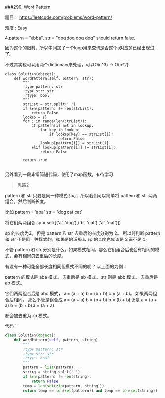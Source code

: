###290. Word Pattern

题目： 
<https://leetcode.com/problems/word-pattern/>


难度 : Easy

4.pattern = "abba", str = "dog dog dog dog" should return false.

因为这个的限制，所以中间加了一个loop用来查询是否这个a对应的已经出现过了。

不过其实也可以用两个dictionary来处理，可以O(n^3) -> O(n^2)


```
class Solution(object):
    def wordPattern(self, pattern, str):
        """
        :type pattern: str
        :type str: str
        :rtype: bool
        """
        strList = str.split(' ')
        if len(pattern) != len(strList):
            return False
        lookup = {}
        for i in range(len(strList)):
            if pattern[i] not in lookup:
                for key in lookup:
                    if lookup[key] == strList[i]:
                        return False
                lookup[pattern[i]] = strList[i]
            elif lookup[pattern[i]] != strList[i]:
                return False
                
        return True
       
```


另外看到一段非常简短代码，使用了map函数，有待学习


>思路2

pattern 和 str 只要是同一种模式即可，所以我们可以简单将 pattern 和 str 两两组合，然后判断长度。

比如 pattern = 'aba' str = 'dog cat cat'

将它们两两组合
sp = set([('a', 'dog'),('b', 'cat') ('a', 'cat')])

sp 的长度为3。
但是 pattern 和 str 去重后的长度分别为 2。 所以则判断 pattern 和 str 不是同一种模式的，如果是的话那么 sp 的长度也应该是 2 而不是 3。 

不管 pattern 和 str 分别是什么，如果模式相同，那么它们组合后也会有相同的模式，会有相同的去重后的长度。

有没有一种可能全部长度相同但模式不同的呢？
以上面的为例：

pattern 的模式是 aba 模式。 去重后是 ab 模式。
str         则是 abb 模式。 去重后是 ab 模式。

它们两两组合后是 abc 模式， a = (a + a) b = (b + b) c = (a + b)。
如果两两组合后相同，
那么不管是组合成 
a = (a + a) b = (b + b) b = (b + b)
还是
a = (a + a) b = (b + b) a = (a + a)

都会被去重为 ab 模式。


代码：
```python
class Solution(object):
    def wordPattern(self, pattern, string):
        """
        :type pattern: str
        :type str: str
        :rtype: bool
        """
        pattern = list(pattern)
        string = string.split(' ')
        if len(pattern) != len(string):
            return False
        temp = len(set(zip(pattern, string)))
        return temp == len(set(pattern)) and temp == len(set(string))
```